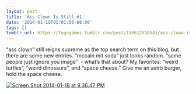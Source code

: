 ```yaml
---
layout: post
title: 'Ass Clown Is Still #1'
date: '2014-01-19T01:01:56-08:00'
tags: []
tumblr_url: https://fugugames.tumblr.com/post/110612518541/ass-clown-is-still-1
---
```

“ass clown” still reigns supreme as the top search term on this blog, but there are some new entries. “mccain mit soda” just looks random. “some people just ignore you image” &nbsp;- what’s that about? My favorites: “weird turtles”, “weird dinosaurs”, and “space cheese.” Give me an astro burger, hold the space cheese.

[![Screen Shot 2014-01-18 at 9.36.47 PM](http://itshardtofondlepenguins.com/wp-content/uploads/2014/01/Screen-Shot-2014-01-18-at-9.36.47-PM.png)](http://itshardtofondlepenguins.com/wp-content/uploads/2014/01/Screen-Shot-2014-01-18-at-9.36.47-PM.png)

